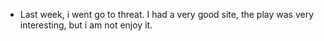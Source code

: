 - Last week, i went go to threat. I had a very good site, the play was very interesting, but i am not enjoy it.